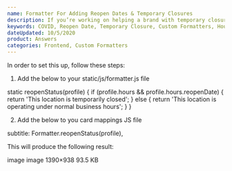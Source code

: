 ```yaml
---
name: Formatter For Adding Reopen Dates & Temporary Closures
description: If you’re working on helping a brand with temporary closures, and the brand is leveraging the reopen date field, you can showcase this information within Answers by using a custom formatter. You may find this strategy particularly useful or location entity types and healthcare facility entity types amidst COVID19.
keywords: COVID, Reopen Date, Temporary Closure, Custom Formatters, Hours
dateUpdated: 10/5/2020
product: Answers
categories: Frontend, Custom Formatters
---
```

In order to set this up, follow these steps:

1. Add the below to your static/js/formatter.js file

  static reopenStatus(profile) {
          if (profile.hours && profile.hours.reopenDate) {
            return 'This location is temporarily closed';
          } else {
            return 'This location is operating under normal business hours';
          }
        }
        
2. Add the below to you card mappings JS file

subtitle: Formatter.reopenStatus(profile),

This will produce the following result:

image
image
1390×938 93.5 KB
